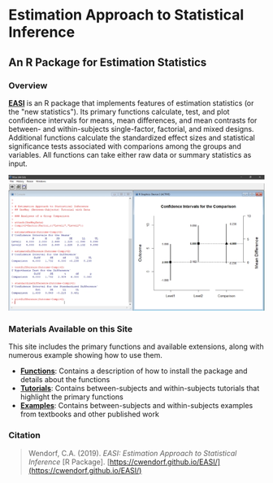 # Estimation Approach to Statistical Inference

## An R Package for Estimation Statistics

### Overview
[**EASI**](https://cwendorf.github.io/EASI) is an R package that implements features of estimation statistics (or the "new statistics"). Its primary functions calculate, test, and plot confidence intervals for means, mean differences, and mean contrasts for between- and within-subjects single-factor, factorial, and mixed designs. Additional functions calculate the standardized effect sizes and statistical significance tests associated with comparions among the groups and variables. All functions can take either raw data or summary statistics as input.

<p align="center"><kbd><img src="easiDifference.jpg"></kbd></p>

### Materials Available on this Site

This site includes the primary functions and available extensions, along with numerous example showing how to use them.

- [**Functions**](./Functions): Contains a description of how to install the package and details about the functions
- [**Tutorials**](./Tutorials): Contains between-subjects and within-subjects tutorials that highlight the primary functions
- [**Examples**](./Examples): Contains between-subjects and within-subjects examples from textbooks and other published work

### Citation

> Wendorf, C.A. (2019). _EASI: Estimation Approach to Statistical Inference_ [R Package]. [https://cwendorf.github.io/EASI/](https://cwendorf.github.io/EASI/)
